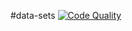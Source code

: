 #data-sets
[![Code Quality](https://jayne.zowe.org:9000/api/project_badges/measure?project=explorer%3Adata-sets-api-server&metric=alert_status)](https://jayne.zowe.org:9000/dashboard/index/explorer:data-sets-api-server)
